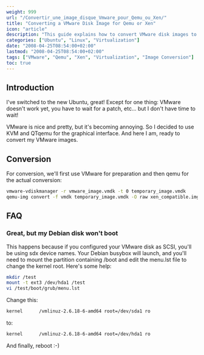 ```yaml
---
weight: 999
url: "/Convertir_une_image_disque_Vmware_pour_Qemu_ou_Xen/"
title: "Converting a VMware Disk Image for Qemu or Xen"
icon: "article"
description: "This guide explains how to convert VMware disk images to be compatible with Qemu or Xen virtualization platforms."
categories: ["Ubuntu", "Linux", "Virtualization"]
date: "2008-04-25T08:54:00+02:00"
lastmod: "2008-04-25T08:54:00+02:00"
tags: ["VMware", "Qemu", "Xen", "Virtualization", "Image Conversion"]
toc: true
---
```


## Introduction

I've switched to the new Ubuntu, great! Except for one thing: VMware doesn't work yet, you have to wait for a patch, etc... but I don't have time to wait!

VMware is nice and pretty, but it's becoming annoying. So I decided to use KVM and QTqemu for the graphical interface. And here I am, ready to convert my VMware images.

## Conversion

For conversion, we'll first use VMware for preparation and then qemu for the actual conversion:

```bash
vmware-vdiskmanager -r vmware_image.vmdk -t 0 temporary_image.vmdk
qemu-img convert -f vmdk temporary_image.vmdk -O raw xen_compatible.img
```

## FAQ

### Great, but my Debian disk won't boot

This happens because if you configured your VMware disk as SCSI, you'll be using sdx device names. Your Debian busybox will launch, and you'll need to mount the partition containing /boot and edit the menu.lst file to change the kernel root. Here's some help:

```bash
mkdir /test
mount -t ext3 /dev/hda1 /test
vi /test/boot/grub/menu.lst
```

Change this:

```bash
kernel		/vmlinuz-2.6.18-6-amd64 root=/dev/sda1 ro
```

to:

```bash
kernel		/vmlinuz-2.6.18-6-amd64 root=/dev/hda1 ro
```

And finally, reboot :-)
